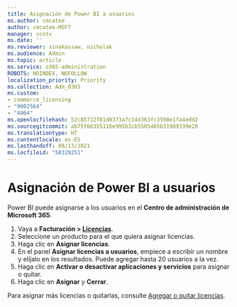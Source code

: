 ```yaml
---
title: Asignación de Power BI a usuarios
ms.author: cmcatee
author: cmcatee-MSFT
manager: scotv
ms.date: ''
ms.reviewer: sinakassaw, nicholak
ms.audience: Admin
ms.topic: article
ms.service: o365-administration
ROBOTS: NOINDEX, NOFOLLOW
localization_priority: Priority
ms.collection: Adm_O365
ms.custom:
- commerce_licensing
- "9002564"
- "4964"
ms.openlocfilehash: 52c85712f81d8373a7c24d363fc3598e1fa4edd2
ms.sourcegitcommit: ab75f66355116e995b3cb5505465b31989339e28
ms.translationtype: HT
ms.contentlocale: es-ES
ms.lasthandoff: 08/13/2021
ms.locfileid: "58329251"
---
```

# <a name="assign-power-bi-to-users"></a>Asignación de Power BI a usuarios

Power BI puede asignarse a los usuarios en el **Centro de administración de Microsoft 365**.  

1. Vaya a **Facturación > [Licencias](https://go.microsoft.com/fwlink/p/?linkid=842264)**.
2. Seleccione un producto para el que quiera asignar licencias.
3. Haga clic en **Asignar licencias**.
4. En el panel **Asignar licencias a usuarios**, empiece a escribir un nombre y elíjalo en los resultados. Puede agregar hasta 20 usuarios a la vez.
5. Haga clic en **Activar o desactivar aplicaciones y servicios** para asignar o quitar.
6. Haga clic en **Asignar** y **Cerrar**.

Para asignar más licencias o quitarlas, consulte [Agregar o quitar licencias](https://docs.microsoft.com/microsoft-365/commerce/licenses/buy-licenses#buy-or-remove-licenses-for-your-business-subscription).